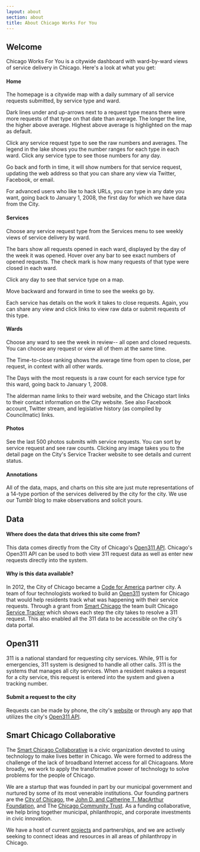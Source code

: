 ```yaml
---
layout: about
section: about
title: About Chicago Works For You
---
```


## Welcome 

Chicago Works For You is a citywide dashboard with ward-by-ward views of service delivery in Chicago. Here's a look at what you get:

#### Home

The homepage is a citywide map with a daily summary of all service requests submitted, by service type and ward. 

Dark lines under and up-arrows next to a request type means there were more requests of that type on that date than average. The longer the line, the higher above average. Highest above average is highlighted on the map as default. 

Click any service request type to see the raw numbers and averages. The legend in the lake shows you the number ranges for each type in each ward. Click any service type to see those numbers for any day.

Go back and forth in time, it will show numbers for that service request, updating the web address so that you can share any view via Twitter, Facebook, or email.

For advanced users who like to hack URLs, you can type in any date you want, going back to January 1, 2008, the first day for which we have data from the City.

#### Services

Choose any service request type from the Services menu to see weekly views of service delivery by ward.

The bars show all requests opened in each ward, displayed by the day of the week it was opened. Hover over any bar to see exact numbers of opened requests. The check mark is how many requests of that type were closed in each ward.

Click any day to see that service type on a map.

Move backward and forward in time to see the weeks go by.

Each service has details on the work it takes to close requests. Again, you can share any view and click links to view raw data or submit requests of this type.

#### Wards

Choose any ward to see the week in review-- all open and closed requests. You can choose any request or view all of them at the same time.

The Time-to-close ranking shows the average time from open to close, per request, in context with all other wards.

The Days with the most requests is a raw count for each service type for this ward, going back to January 1, 2008.

The alderman name links to their ward website, and the Chicago start links to their contact information on the City website. See also Facebook account, Twitter stream, and legislative history (as compiled by Councilmatic) links.

#### Photos

See the last 500 photos submits with service requests. You can sort by service request and see raw counts. Clicking any image takes you to the detail page on the City's Service Tracker website to see details and current status.

#### Annotations

All of the data, maps, and charts on this site are just mute representations of a 14-type portion of the services delivered by the city for the city. We use our Tumblr blog to make observations and solicit yours.

## Data

#### Where does the data that drives this site come from?

This data comes directly from the City of Chicago's [Open311 API](http://dev.cityofchicago.org/docs/api). Chicago's Open311 API can be used to both view 311 request data as well as enter new requests directly into the system.

#### Why is this data available?

In 2012, the City of Chicago became a [Code for America](http://codeforamerica.org/2012-partners/chicago/) partner city. A team of four technologists worked to build an [Open311](http://open311.org/) system for Chicago that would help residents track what was happening with their service requests. Through a grant from [Smart Chicago](http://smartchicagocollaborative.org) the team built Chicago [Service Tracker](http://servicetracker.cityofchicago.org/) which shows each step the city takes to resolve a 311 request. This also enabled all the 311 data to be accessible on the city's data portal.

## Open311

311 is a national standard for requesting city services. While, 911 is for emergencies, 311 system is designed to handle all other calls. 311 is the systems that manages all city services. When a resident makes a request for a city service, this request is entered into the system and given a tracking number.

#### Submit a request to the city

Requests can be made by phone, the city's [website](http://www.cityofchicago.org/city/en/depts/311/supp_info/request_service.html) or through any app that utilizes the city's [Open311 API](http://dev.cityofchicago.org/docs/api).

## Smart Chicago Collaborative

The [Smart Chicago Collaborative](http://smartchicagocollaborative.org) is a civic organization devoted to using technology to make lives better in Chicago. We were formed to address the challenge of the lack of broadband Internet access for all Chicagoans. More broadly, we work to apply the transformative power of technology to solve problems for the people of Chicago.

We are a startup that was founded in part by our municipal government and nurtured by some of its most venerable institutions. Our founding partners are the [City of Chicago](http://cityofchicago.org), the [John D. and Catherine T. MacArthur Foundation](http://macfound.org), and The [Chicago Community Trust](http://cct.org). As a funding collaborative, we help bring together municipal, philanthropic, and corporate investments in civic innovation.

We have a host of current [projects](http://smartchicagoapps.org) and partnerships, and we are actively seeking to connect ideas and resources in all areas of philanthropy in Chicago.
